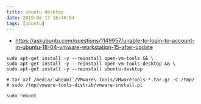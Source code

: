 ```yaml
---
title: ubuntu desktop
date: 2019-06-17 16:46:54
tags: [ubuntu]
---
```


* <https://askubuntu.com/questions/1149957/unable-to-login-to-account-in-ubuntu-18-04-vmware-workstation-15-after-update>

<!--more-->

```shell
sudo apt-get install -y --reinstall open-vm-tools && \
sudo apt-get install -y --reinstall open-vm-tools-desktop && \
sudo apt-get install -y --reinstall ubuntu-desktop

# tar xzf /media/`whoami`/VMware\ Tools/VMwareTools-*.tar.gz -C /tmp/
# sudo /tmp/vmware-tools-distrib/vmware-install.pl

sudo reboot
```